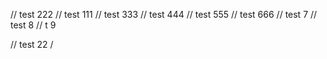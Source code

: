 // test 222
// test 111
// test 333
// test 444
// test 555
// test 666
// test 7
// test 8
// t 9

// test 22
/